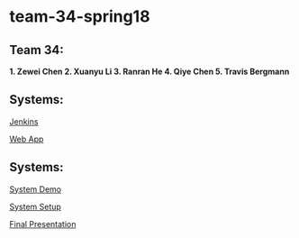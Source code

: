 # team-34-spring18

## Team 34:

<b> 
1. Zewei Chen
2. Xuanyu Li
3. Ranran He
4. Qiye Chen
5. Travis Bergmann

</b>

## Systems:

[Jenkins](http://ec2-54-190-55-11.us-west-2.compute.amazonaws.com:8080/)

[Web App](http://ec2-54-187-141-143.us-west-2.compute.amazonaws.com:8080/)


## Systems:

[System Demo](https://www.youtube.com/watch?v=LACA_U_R5VQ)

[System Setup]()

[Final Presentation](https://www.youtube.com/watch?v=YDb6_iCa-oc&feature=youtu.be)
